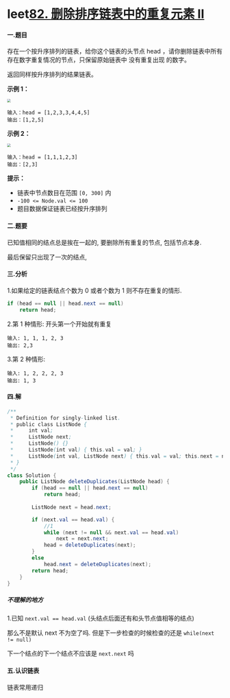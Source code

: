 # leet[82. 删除排序链表中的重复元素 II](https://leetcode-cn.com/problems/remove-duplicates-from-sorted-list-ii/)



#### 一.题目

存在一个按升序排列的链表，给你这个链表的头节点 head ，请你删除链表中所有存在数字重复情况的节点，只保留原始链表中 没有重复出现 的数字。

返回同样按升序排列的结果链表。

 

**示例 1：**

<img src="D:\桌面传送\markdown文档收录\leet100\linkedlist1.jpg" style="zoom:50%;" />

```
输入：head = [1,2,3,3,4,4,5]
输出：[1,2,5]
```

**示例 2：**

<img src="D:\桌面传送\markdown文档收录\leet100\linkedlist2.jpg" style="zoom:50%;" />

```
输入：head = [1,1,1,2,3]
输出：[2,3]
```

**提示：**

- 链表中节点数目在范围 `[0, 300]` 内
- `-100 <= Node.val <= 100`
- 题目数据保证链表已经按升序排列



#### 二.题要

已知值相同的结点总是挨在一起的, 要删除所有重复的节点, 包括节点本身.

最后保留只出现了一次的结点,



#### 三.分析

1.如果给定的链表结点个数为 0 或者个数为 1 则不存在重复的情形.

```java
if (head == null || head.next == null)
    return head;
```

2.第 1 种情形: 开头第一个开始就有重复

```
输入: 1, 1, 1, 2, 3
输出:	2,3
```

3.第 2 种情形: 

```
输入: 1, 2, 2, 2, 3
输出: 1, 3
```





#### 四.解

```java
/**
 * Definition for singly-linked list.
 * public class ListNode {
 *     int val;
 *     ListNode next;
 *     ListNode() {}
 *     ListNode(int val) { this.val = val; }
 *     ListNode(int val, ListNode next) { this.val = val; this.next = next; }
 * }
 */
class Solution {
    public ListNode deleteDuplicates(ListNode head) {
        if (head == null || head.next == null)
            return head;
        
        ListNode next = head.next;

        if (next.val == head.val) {
			//1
            while (next != null && next.val == head.val)
                next = next.next;
            head = deleteDuplicates(next);
        }
        else 
            head.next = deleteDuplicates(next);
        return head;
    }
}
```



##### 不理解的地方

1.已知 `next.val == head.val` (头结点后面还有和头节点值相等的结点)

那么不是默认 next 不为空了吗. 但是下一步检查的时候检查的还是 `while(next != null)`

下一个结点的下一个结点不应该是 `next.next` 吗



#### 五.认识链表

链表常用递归

